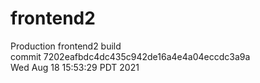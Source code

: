 # frontend2  
Production frontend2 build  
commit 7202eafbdc4dc435c942de16a4e4a04eccdc3a9a  
Wed Aug 18 15:53:29 PDT 2021  
